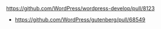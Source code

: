 https://github.com/WordPress/wordpress-develop/pull/8123

* https://github.com/WordPress/gutenberg/pull/68549
